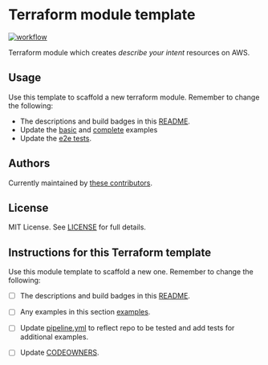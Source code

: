 

# Terraform module template

[![workflow](https://github.com/telia-oss/terraform-module-template/workflows/workflow/badge.svg)](https://github.com/telia-oss/terraform-module-template/actions)

Terraform module which creates *describe your intent* resources on AWS.

## Usage

Use this template to scaffold a new terraform module. Remember to change the following:
- The descriptions and build badges in this [README](README).
- Update the [basic](examples/basic/README.md) and [complete](examples/complete/README.md) examples
- Update the [e2e tests](test/).

## Authors

Currently maintained by [these contributors](../../graphs/contributors).

## License

MIT License. See [LICENSE](LICENSE) for full details.

## Instructions for this Terraform template

Use this module template to scaffold a new one. Remember to change the following:

- [ ] The descriptions and build badges in this [README](README).
- [ ] Any examples in this section [examples](#examples).
- [ ] Update [pipeline.yml](.ci/pipeline.xml) to reflect repo to be tested and add tests for additional examples.
- [ ] Update [CODEOWNERS](CODEOWNERS).

